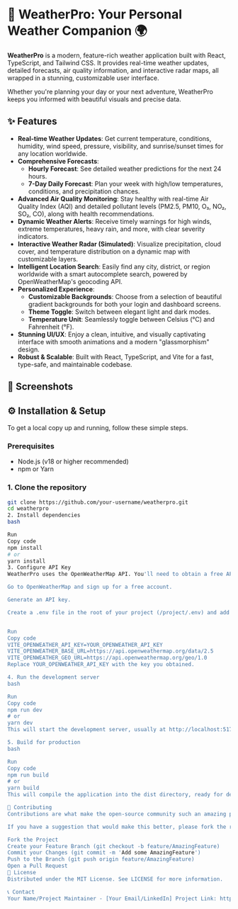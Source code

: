 # 🌟 WeatherPro: Your Personal Weather Companion 🌍

**WeatherPro** is a modern, feature-rich weather application built with React, TypeScript, and Tailwind CSS. It provides real-time weather updates, detailed forecasts, air quality information, and interactive radar maps, all wrapped in a stunning, customizable user interface.

Whether you're planning your day or your next adventure, WeatherPro keeps you informed with beautiful visuals and precise data.

## ✨ Features

*   **Real-time Weather Updates**: Get current temperature, conditions, humidity, wind speed, pressure, visibility, and sunrise/sunset times for any location worldwide.
*   **Comprehensive Forecasts**:
    *   **Hourly Forecast**: See detailed weather predictions for the next 24 hours.
    *   **7-Day Daily Forecast**: Plan your week with high/low temperatures, conditions, and precipitation chances.
*   **Advanced Air Quality Monitoring**: Stay healthy with real-time Air Quality Index (AQI) and detailed pollutant levels (PM2.5, PM10, O₃, NO₂, SO₂, CO), along with health recommendations.
*   **Dynamic Weather Alerts**: Receive timely warnings for high winds, extreme temperatures, heavy rain, and more, with clear severity indicators.
*   **Interactive Weather Radar (Simulated)**: Visualize precipitation, cloud cover, and temperature distribution on a dynamic map with customizable layers.
*   **Intelligent Location Search**: Easily find any city, district, or region worldwide with a smart autocomplete search, powered by OpenWeatherMap's geocoding API.
*   **Personalized Experience**:
    *   **Customizable Backgrounds**: Choose from a selection of beautiful gradient backgrounds for both your login and dashboard screens.
    *   **Theme Toggle**: Switch between elegant light and dark modes.
    *   **Temperature Unit**: Seamlessly toggle between Celsius (°C) and Fahrenheit (°F).
*   **Stunning UI/UX**: Enjoy a clean, intuitive, and visually captivating interface with smooth animations and a modern "glassmorphism" design.
*   **Robust & Scalable**: Built with React, TypeScript, and Vite for a fast, type-safe, and maintainable codebase.

## 📸 Screenshots

<!-- Add your screenshots here! Example: -->
<!-- ![Login Page](link-to-your-login-screenshot.png) -->
<!-- ![Dashboard](link-to-your-dashboard-screenshot.png) -->
<!-- ![Settings Modal](link-to-your-settings-screenshot.png) -->

## ⚙️ Installation & Setup

To get a local copy up and running, follow these simple steps.

### Prerequisites

*   Node.js (v18 or higher recommended)
*   npm or Yarn

### 1. Clone the repository

```bash
git clone https://github.com/your-username/weatherpro.git
cd weatherpro
2. Install dependencies
bash

Run
Copy code
npm install
# or
yarn install
3. Configure API Key
WeatherPro uses the OpenWeatherMap API. You'll need to obtain a free API key from their website.

Go to OpenWeatherMap and sign up for a free account.

Generate an API key.

Create a .env file in the root of your project (/project/.env) and add your API key:


Run
Copy code
VITE_OPENWEATHER_API_KEY=YOUR_OPENWEATHER_API_KEY
VITE_OPENWEATHER_BASE_URL=https://api.openweathermap.org/data/2.5
VITE_OPENWEATHER_GEO_URL=https://api.openweathermap.org/geo/1.0
Replace YOUR_OPENWEATHER_API_KEY with the key you obtained.

4. Run the development server
bash

Run
Copy code
npm run dev
# or
yarn dev
This will start the development server, usually at http://localhost:5173.

5. Build for production
bash

Run
Copy code
npm run build
# or
yarn build
This will compile the application into the dist directory, ready for deployment.

🤝 Contributing
Contributions are what make the open-source community such an amazing place to learn, inspire, and create. Any contributions you make are greatly appreciated.

If you have a suggestion that would make this better, please fork the repo and create a pull request. You can also simply open an issue with the tag "enhancement".

Fork the Project
Create your Feature Branch (git checkout -b feature/AmazingFeature)
Commit your Changes (git commit -m 'Add some AmazingFeature')
Push to the Branch (git push origin feature/AmazingFeature)
Open a Pull Request
📄 License
Distributed under the MIT License. See LICENSE for more information.

📞 Contact
Your Name/Project Maintainer - [Your Email/LinkedIn] Project Link: https://github.com/your-username/weatherpro
